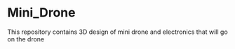# Mini_Drone
This repository contains 3D design of mini drone and electronics that will go on the drone 
